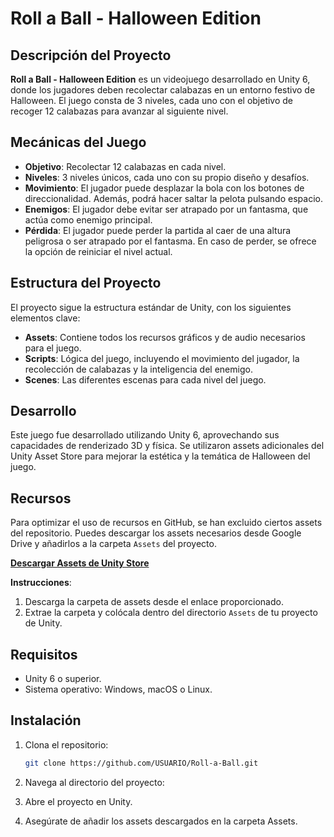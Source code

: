 # Roll a Ball - Halloween Edition

## Descripción del Proyecto

**Roll a Ball - Halloween Edition** es un videojuego desarrollado en Unity 6, donde los jugadores deben recolectar calabazas en un entorno festivo de Halloween. El juego consta de 3 niveles, cada uno con el objetivo de recoger 12 calabazas para avanzar al siguiente nivel.

## Mecánicas del Juego

- **Objetivo**: Recolectar 12 calabazas en cada nivel.
- **Niveles**: 3 niveles únicos, cada uno con su propio diseño y desafíos.
- **Movimiento**: El jugador puede desplazar la bola con los botones de direccionalidad. Además, podrá hacer saltar la pelota pulsando espacio.
- **Enemigos**: El jugador debe evitar ser atrapado por un fantasma, que actúa como enemigo principal.
- **Pérdida**: El jugador puede perder la partida al caer de una altura peligrosa o ser atrapado por el fantasma. En caso de perder, se ofrece la opción de reiniciar el nivel actual.

## Estructura del Proyecto

El proyecto sigue la estructura estándar de Unity, con los siguientes elementos clave:

- **Assets**: Contiene todos los recursos gráficos y de audio necesarios para el juego.
- **Scripts**: Lógica del juego, incluyendo el movimiento del jugador, la recolección de calabazas y la inteligencia del enemigo.
- **Scenes**: Las diferentes escenas para cada nivel del juego.

## Desarrollo

Este juego fue desarrollado utilizando Unity 6, aprovechando sus capacidades de renderizado 3D y física. Se utilizaron assets adicionales del Unity Asset Store para mejorar la estética y la temática de Halloween del juego.

## Recursos

Para optimizar el uso de recursos en GitHub, se han excluido ciertos assets del repositorio. Puedes descargar los assets necesarios desde Google Drive y añadirlos a la carpeta `Assets` del proyecto.

**[Descargar Assets de Unity Store](https://drive.google.com/drive/folders/1MUMWKLSAIC3m7bwauvyTLCHSHmDZzm1K?usp=sharing)**

**Instrucciones**:
1. Descarga la carpeta de assets desde el enlace proporcionado.
2. Extrae la carpeta y colócala dentro del directorio `Assets` de tu proyecto de Unity.

## Requisitos

- Unity 6 o superior.
- Sistema operativo: Windows, macOS o Linux.

## Instalación

1. Clona el repositorio:

   ```bash
   git clone https://github.com/USUARIO/Roll-a-Ball.git

2. Navega al directorio del proyecto:

3. Abre el proyecto en Unity.

4. Asegúrate de añadir los assets descargados en la carpeta Assets.
